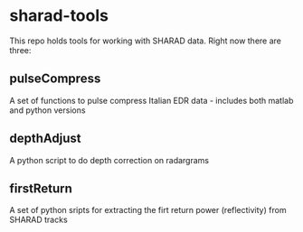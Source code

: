 # sharad-tools #

This repo holds tools for working with SHARAD data. Right now there are three:
 
 ## pulseCompress ##
 A set of functions to pulse compress Italian EDR data - includes both matlab and python versions
 
 ## depthAdjust ##
 A python script to do depth correction on radargrams
 
 ## firstReturn ##
 A set of python sripts for extracting the firt return power (reflectivity) from SHARAD tracks
